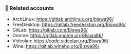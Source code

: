 ### 🔗 Related accounts

* ArchLinux: https://gitlab.archlinux.org/biswa96/
* FreeDesktop: https://gitlab.freedesktop.org/Biswa96/
* GitLab: https://gitlab.com/Biswa96/
* Gnome: https://gitlab.gnome.org/Biswa96/
* Videolan: https://code.videolan.org/Biswa96/
* Wine: https://gitlab.winehq.org/Biswa96/
